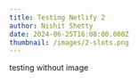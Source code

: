 ```yaml
---
title: Testing Netlify 2
author: Nishit Shetty
date: 2024-06-25T16:08:00.000Z
thumbnail: /images/2-slots.png
---
```

testing without image
